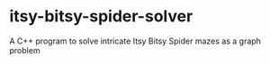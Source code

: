 # itsy-bitsy-spider-solver
A C++ program to solve intricate Itsy Bitsy Spider mazes as a graph problem
